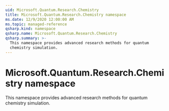 ```yaml
---
uid: Microsoft.Quantum.Research.Chemistry
title: Microsoft.Quantum.Research.Chemistry namespace
ms.date: 12/9/2020 12:00:00 AM
ms.topic: managed-reference
qsharp.kind: namespace
qsharp.name: Microsoft.Quantum.Research.Chemistry
qsharp.summary: >-
  This namespace provides advanced research methods for quantum
  chemistry simulation.
---
```


# Microsoft.Quantum.Research.Chemistry namespace

This namespace provides advanced research methods for quantumchemistry simulation.

